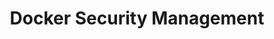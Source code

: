 ---
# Accomplishments widget.
widget: "howto"  # Widget name:  common, howto perspective, reading, cd-with-jenkins-and-docker  etc
headless: true  # This file represents a page section.
active: true  # Activate this widget? true/false
weight: 3 # Order that this section will appear.
title: "Docker Security Management"
subtitle: ""

# Date format
date_format: "Jan 2006"

# Accomplishments.
#   Add/remove as many `[[item]]` blocks below as you like.
#   `title`, `organization` and `date_start` are the required parameters.
#   Leave other parameters empty if not required.
#   Begin/end multi-line descriptions with 3 quotes `"""`.
item:
 - title: "Docker Security Best Practices 2017"
   summary: "Docker containers are not inherently less secure than running applications without them -- in fact, the opposite is true. But they need to be used correctly. "
   linkText: ""
   linkUrl: "https://blog.aquasec.com/docker-security-best-practices"
   openNewWindow: 
   image: "https://res.cloudinary.com/agile-seo/image/fetch/w_176,dpr_1.0,d_blank_am8gzx.png/https%3A%2F%2Flogo.clearbit.com%2Faquasec.com%3Fsize%3D250"
smallItem: 
 - title: "8 Docker Security Rules to Live By"
   summary: "infoworld.com"
   linkText: ""
   linkUrl: "https://www.infoworld.com/article/3154711/security/8-docker-security-rules-to-live-by.html"
   openNewWindow: 
   image: "https://res.cloudinary.com/agile-seo/image/fetch/w_62,dpr_1.0,d_blank_am8gzx.png/https%3A%2F%2Flogo.clearbit.com%2Finfoworld.com%3Fsize%3D250"  
 - title: "6 Ways to Secure Your Docker Containers"
   summary: "sumologic.com"
   linkText: ""
   linkUrl: "https://www.sumologic.com/blog/security/securing-docker-containers/"
   openNewWindow: 
   image: "https://res.cloudinary.com/agile-seo/image/fetch/w_62,dpr_1.0,d_blank_am8gzx.png/https%3A%2F%2Flogo.clearbit.com%2Fsumologic.com%3Fsize%3D250"  
 - title: "Docker Data Security Complications"
   summary: "networkcomputing.com<"
   linkText: ""
   linkUrl: "http://www.networkcomputing.com/cloud-infrastructure/docker-data-security-complications/613897734"
   openNewWindow: 
   image: "https://res.cloudinary.com/agile-seo/image/fetch/w_62,dpr_1.0,d_blank_am8gzx.png/https%3A%2F%2Flogo.clearbit.com%2Fnetworkcomputing.com%3Fsize%3D250"  
---